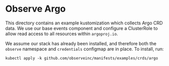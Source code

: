 # Observe Argo

This directory contains an example kustomization which collects Argo CRD data.
We use our base events component and configure a ClusterRole to allow read
access to all resources within `argoproj.io`.

We assume our stack has already been installed, and therefore both the
`observe` namespace and `credentials` configmap are in place. To install, run:

```
kubectl apply -k github.com/observeinc/manifests/examples/crds/argo
```


